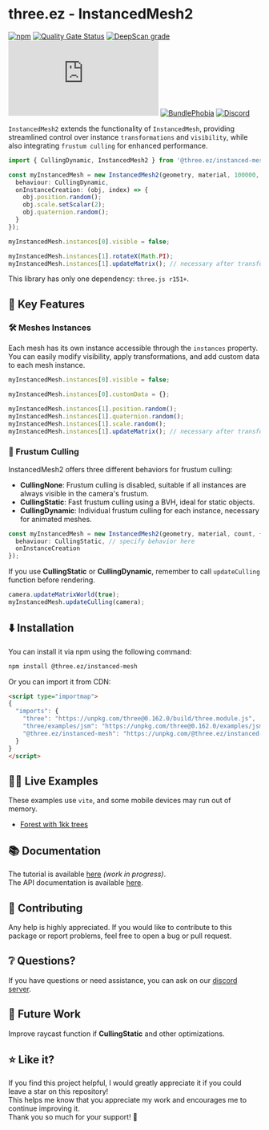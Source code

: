 # three.ez - InstancedMesh2

[![npm](https://img.shields.io/npm/v/@three.ez/instanced-mesh)](https://www.npmjs.com/package/@three.ez/instanced-mesh)
[![Quality Gate Status](https://sonarcloud.io/api/project_badges/measure?project=agargaro_three.ez&metric=alert_status)](https://sonarcloud.io/summary/new_code?id=agargaro_three.ez)
[![DeepScan grade](https://deepscan.io/api/teams/21196/projects/25445/branches/796375/badge/grade.svg)](https://deepscan.io/dashboard#view=project&tid=21196&pid=25445&bid=796375)
[![Stars](https://badgen.net/github/stars/agargaro/three.ez)](https://github.com/agargaro/three.ez)
[![BundlePhobia](https://badgen.net/bundlephobia/min/@three.ez/instanced-mesh)](https://bundlephobia.com/package/@three.ez/instanced-mesh)
[![Discord](https://img.shields.io/discord/1150091562227859457)](https://discord.gg/MVTwrdX3JM)

`InstancedMesh2` extends the functionality of `InstancedMesh`, providing streamlined control over instance `transformations` and `visibility`, while also integrating `frustum culling` for enhanced performance.

```typescript
import { CullingDynamic, InstancedMesh2 } from '@three.ez/instanced-mesh';

const myInstancedMesh = new InstancedMesh2(geometry, material, 100000, {
  behaviour: CullingDynamic,
  onInstanceCreation: (obj, index) => {
    obj.position.random();
    obj.scale.setScalar(2);
    obj.quaternion.random();
  }
});

myInstancedMesh.instances[0].visible = false;

myInstancedMesh.instances[1].rotateX(Math.PI);
myInstancedMesh.instances[1].updateMatrix(); // necessary after transformation
```

This library has only one dependency: `three.js r151+`.

## 🔑 Key Features 

### 🛠️ Meshes Instances
Each mesh has its own instance accessible through the `instances` property. <br />
You can easily modify visibility, apply transformations, and add custom data to each mesh instance.

```typescript
myInstancedMesh.instances[0].visible = false;

myInstancedMesh.instances[0].customData = {};

myInstancedMesh.instances[1].position.random();
myInstancedMesh.instances[1].quaternion.random();
myInstancedMesh.instances[1].scale.random();
myInstancedMesh.instances[1].updateMatrix(); // necessary after transformation
```     

### 🎥 Frustum Culling
InstancedMesh2 offers three different behaviors for frustum culling:
- **CullingNone**: Frustum culling is disabled, suitable if all instances are always visible in the camera's frustum.
- **CullingStatic**: Fast frustum culling using a BVH, ideal for static objects.
- **CullingDynamic**: Individual frustum culling for each instance, necessary for animated meshes.

```typescript
const myInstancedMesh = new InstancedMesh2(geometry, material, count, {
  behaviour: CullingStatic, // specify behavior here 
  onInstanceCreation
});
``` 

If you use **CullingStatic** or **CullingDynamic**, remember to call `updateCulling` function before rendering.

```typescript
camera.updateMatrixWorld(true);
myInstancedMesh.updateCulling(camera);
``` 

## ⬇️ Installation

You can install it via npm using the following command:

```bash
npm install @three.ez/instanced-mesh
```

Or you can import it from CDN:

```html
<script type="importmap">
{
  "imports": {
    "three": "https://unpkg.com/three@0.162.0/build/three.module.js",
    "three/examples/jsm": "https://unpkg.com/three@0.162.0/examples/jsm/",
    "@three.ez/instanced-mesh": "https://unpkg.com/@three.ez/instanced-mesh@0.0.1/bundle.js"
  }
}
</script>
```

## 🧑‍💻 Live Examples

These examples use `vite`, and some mobile devices may run out of memory.

- [Forest with 1kk trees](https://stackblitz.com/edit/three-ez-instancedmesh2-forest-1kk-trees?file=src%2Fmain.ts)

## 📚 Documentation

The tutorial is available [here](https://agargaro.github.io/three.ez/docs/tutorial) *(work in progress)*. <br />
The API documentation is available [here](https://agargaro.github.io/three.ez/docs/api). 

## 🤝 Contributing

Any help is highly appreciated. If you would like to contribute to this package or report problems, feel free to open a bug or pull request.

## ❔ Questions?

If you have questions or need assistance, you can ask on our [discord server](https://discord.gg/MVTwrdX3JM).

## 👀 Future Work

Improve raycast function if **CullingStatic** and other optimizations.

## ⭐ Like it?

If you find this project helpful, I would greatly appreciate it if you could leave a star on this repository! <br />
This helps me know that you appreciate my work and encourages me to continue improving it. <br />
Thank you so much for your support! 🌟
